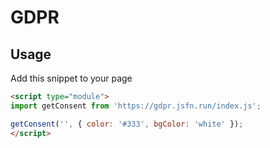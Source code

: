# GDPR

## Usage

Add this snippet to your page

```html
<script type="module">
import getConsent from 'https://gdpr.jsfn.run/index.js';

getConsent('', { color: '#333', bgColor: 'white' });
</script>
```
